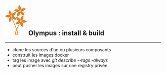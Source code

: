 ## ![bouquet](images/bouquet_small.svg) Olympus : install & build
---
* clone les sources d'un ou plusieurs composants
* construit les images docker
* tag les image avec *git describe --tags -always*
* peut pusher les images sur une registry privée
